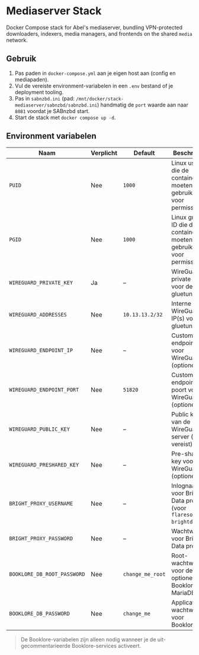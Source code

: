# Mediaserver Stack

Docker Compose stack for Abel's mediaserver, bundling VPN-protected downloaders, indexers, media managers, and frontends on the shared `media` network.

## Gebruik
1. Pas paden in `docker-compose.yml` aan je eigen host aan (config en mediapaden).
2. Vul de vereiste environment-variabelen in een `.env` bestand of je deployment tooling.
3. Pas in `sabnzbd.ini` (pad: `/mnt/docker/stack-mediaserver/sabnzbd/sabnzbd.ini`) handmatig de `port` waarde aan naar `8081` voordat je SABnzbd start.
4. Start de stack met `docker compose up -d`.

## Environment variabelen
| Naam | Verplicht | Default | Beschrijving |
| --- | --- | --- | --- |
| `PUID` | Nee | `1000` | Linux user ID die de containers moeten gebruiken voor permissies. |
| `PGID` | Nee | `1000` | Linux group ID die de containers moeten gebruiken voor permissies. |
| `WIREGUARD_PRIVATE_KEY` | Ja | – | WireGuard private key voor de gluetun VPN. |
| `WIREGUARD_ADDRESSES` | Nee | `10.13.13.2/32` | Interne WireGuard IP(s) voor gluetun. |
| `WIREGUARD_ENDPOINT_IP` | Nee | – | Custom endpoint IP voor WireGuard (optioneel). |
| `WIREGUARD_ENDPOINT_PORT` | Nee | `51820` | Custom endpoint poort voor WireGuard (optioneel). |
| `WIREGUARD_PUBLIC_KEY` | Nee | – | Public key van de WireGuard server (indien vereist). |
| `WIREGUARD_PRESHARED_KEY` | Nee | – | Pre-shared key voor WireGuard (optioneel). |
| `BRIGHT_PROXY_USERNAME` | Nee | – | Inlognaam voor Bright Data proxy (voor `flaresolverr-brightdata`). |
| `BRIGHT_PROXY_PASSWORD` | Nee | – | Wachtwoord voor Bright Data proxy. |
| `BOOKLORE_DB_ROOT_PASSWORD` | Nee | `change_me_root` | Root-wachtwoord voor de optionele Booklore MariaDB. |
| `BOOKLORE_DB_PASSWORD` | Nee | `change_me` | Applicatie-wachtwoord voor Booklore. |

> De Booklore-variabelen zijn alleen nodig wanneer je de uit-gecommentarieerde Booklore-services activeert.

